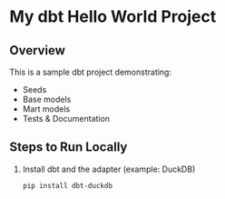 # My dbt Hello World Project

## Overview
This is a sample dbt project demonstrating:
- Seeds
- Base models
- Mart models
- Tests & Documentation

## Steps to Run Locally
1. Install dbt and the adapter (example: DuckDB)
   ```bash
   pip install dbt-duckdb
